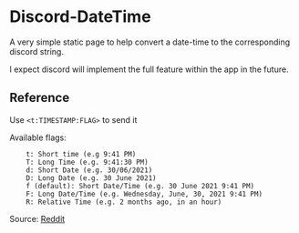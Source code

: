 # Discord-DateTime

A very simple static page to help convert a date-time to the corresponding discord string.

I expect discord will implement the full feature within the app in the future.

## Reference

Use `<t:TIMESTAMP:FLAG>` to send it

Available flags:

```text
    t: Short time (e.g 9:41 PM)
    T: Long Time (e.g. 9:41:30 PM)
    d: Short Date (e.g. 30/06/2021)
    D: Long Date (e.g. 30 June 2021)
    f (default): Short Date/Time (e.g. 30 June 2021 9:41 PM)
    F: Long Date/Time (e.g. Wednesday, June, 30, 2021 9:41 PM)
    R: Relative Time (e.g. 2 months ago, in an hour)
```

Source: [Reddit](https://www.reddit.com/r/discordapp/comments/ob2h2l/discord_added_new_timestamp_formatting/)
